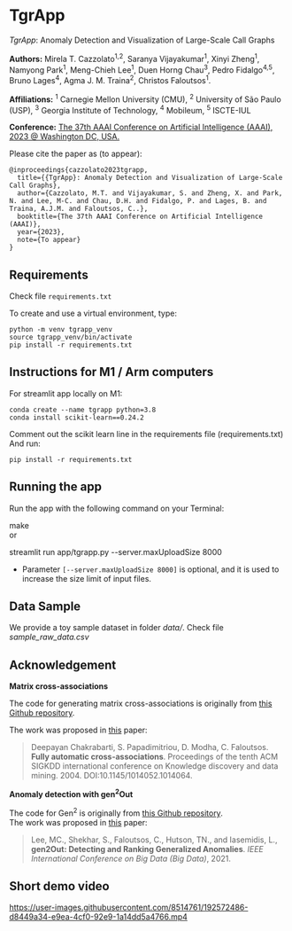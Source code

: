 
# TgrApp

*TgrApp*: Anomaly Detection and Visualization of Large-Scale Call Graphs  

**Authors:** Mirela T. Cazzolato<sup>1,2</sup>, Saranya Vijayakumar<sup>1</sup>, Xinyi Zheng<sup>1</sup>, Namyong Park<sup>1</sup>, Meng-Chieh Lee<sup>1</sup>, Duen Horng Chau<sup>3</sup>, Pedro Fidalgo<sup>4,5</sup>, Bruno Lages<sup>4</sup>, Agma J. M. Traina<sup>2</sup>, Christos Faloutsos<sup>1</sup>.  

**Affiliations:**  <sup>1</sup> Carnegie Mellon University (CMU), <sup>2</sup> University of São Paulo (USP), <sup>3</sup> Georgia Institute of Technology, <sup>4</sup> Mobileum, <sup>5</sup> ISCTE-IUL  
    
**Conference:** [The 37th AAAI Conference on Artificial Intelligence (AAAI), 2023 @ Washington DC, USA.](https://aaai.org/Conferences/AAAI-23/demonstration-program/)  

Please cite the paper as (to appear):  

```
@inproceedings{cazzolato2023tgrapp,
  title={{TgrApp}: Anomaly Detection and Visualization of Large-Scale Call Graphs},
  author={Cazzolato, M.T. and Vijayakumar, S. and Zheng, X. and Park, N. and Lee, M-C. and Chau, D.H. and Fidalgo, P. and Lages, B. and Traina, A.J.M. and Faloutsos, C..},
  booktitle={The 37th AAAI Conference on Artificial Intelligence (AAAI)},
  year={2023},
  note={To appear}
}
```

## Requirements

Check file `requirements.txt`  

To create and use a virtual environment, type:  

    python -m venv tgrapp_venv  
    source tgrapp_venv/bin/activate  
    pip install -r requirements.txt  

## Instructions for M1 / Arm computers

For streamlit app locally on M1:  

    conda create --name tgrapp python=3.8  
    conda install scikit-learn==0.24.2  

Comment out the scikit learn line in the requirements file (requirements.txt)
And run:  

    pip install -r requirements.txt  

## Running the app

Run the app with the following command on your Terminal:  

make  
or  

streamlit run app/tgrapp.py --server.maxUploadSize 8000  

- Parameter `[--server.maxUploadSize 8000]` is optional, and it is used to increase the size limit of input files.  

## Data Sample

We provide a toy sample dataset in folder *data/*. Check file *sample_raw_data.csv*  

## Acknowledgement

**Matrix cross-associations**

The code for generating matrix cross-associations is originally from [this Github repository]([https://github.com/clifflyon/fully-automatic-cross-associations](https://github.com/clifflyon/fully-automatic-cross-associations)).  

The work was proposed in [this]([https://www.cs.cmu.edu/~christos/PUBLICATIONS/kdd04-cross-assoc.pdf](https://www.cs.cmu.edu/~christos/PUBLICATIONS/kdd04-cross-assoc.pdf)) paper:  

> Deepayan Chakrabarti, S. Papadimitriou, D. Modha, C. Faloutsos.  
>  **Fully automatic cross-associations**. Proceedings of the tenth ACM SIGKDD international conference on Knowledge discovery and data  
> mining. 2004. DOI:10.1145/1014052.1014064.  

**Anomaly detection with gen<sup>2</sup>Out**  

The code for Gen<sup>2</sup> is originally from [this Github repository]([https://github.com/mengchillee/gen2Out](https://github.com/mengchillee/gen2Out)).  
The work was proposed in [this]([https://arxiv.org/pdf/2109.02704.pdf](https://arxiv.org/pdf/2109.02704.pdf)) paper:  

> Lee, MC., Shekhar, S., Faloutsos, C., Hutson, TN., and Iasemidis, L., **gen2Out: Detecting and Ranking Generalized Anomalies**. _IEEE International Conference on Big Data (Big Data)_, 2021.  

## Short demo video

https://user-images.githubusercontent.com/8514761/192572486-d8449a34-e9ea-4cf0-92e9-1a14dd5a4766.mp4



